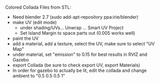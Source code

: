 Colored Collada Files from STL:

 * Need blender 2.7 (sudo add-apt-repository ppa:irie/blender)
 * make UV (edit mode)
   * under shading/UVs... Unwrap ... Smart UV Project
   * Set Island Margin to space parts out (0.005 works well)
 * paint the UV
 * add a material, add a texture, select the UV, make sure to select "UV Map"
 * under material, set "emission" to 0.15 for best results in RVIZ and Gazebo
 * export Collada (be sure to check export UV, export Materials)
 * In order for gazebo to actually be lit, edit the collada and change ambient to "0.5 0.5 0.5 1"
